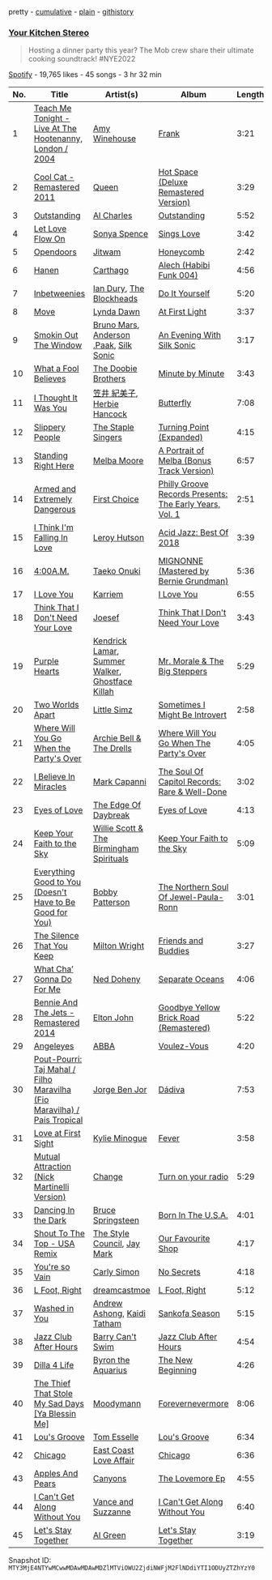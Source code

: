 pretty - [cumulative](/playlists/cumulative/37i9dQZF1DX2B3xivNXPeb.md) - [plain](/playlists/plain/37i9dQZF1DX2B3xivNXPeb) - [githistory](https://github.githistory.xyz/mackorone/spotify-playlist-archive/blob/main/playlists/plain/37i9dQZF1DX2B3xivNXPeb)

### [Your Kitchen Stereo](https://open.spotify.com/playlist/37i9dQZF1DX2B3xivNXPeb)

> Hosting a dinner party this year? The Mob crew share their ultimate cooking soundtrack! \#NYE2022

[Spotify](https://open.spotify.com/user/spotify) - 19,765 likes - 45 songs - 3 hr 32 min

| No. | Title | Artist(s) | Album | Length |
|---|---|---|---|---|
| 1 | [Teach Me Tonight \- Live At The Hootenanny, London / 2004](https://open.spotify.com/track/3FVGnrAQYEwQ2TNMcNFxl0) | [Amy Winehouse](https://open.spotify.com/artist/6Q192DXotxtaysaqNPy5yR) | [Frank](https://open.spotify.com/album/2poSmwqkBX2RE1Z7eQoU5c) | 3:21 |
| 2 | [Cool Cat \- Remastered 2011](https://open.spotify.com/track/6Re2AwZUVlgBng04BZTauW) | [Queen](https://open.spotify.com/artist/1dfeR4HaWDbWqFHLkxsg1d) | [Hot Space \(Deluxe Remastered Version\)](https://open.spotify.com/album/0xc5IpJM39eEEYSKDrm5kf) | 3:29 |
| 3 | [Outstanding](https://open.spotify.com/track/2gupGvtvyfxTGVx7xAb6o8) | [Al Charles](https://open.spotify.com/artist/6Vq314wZVFHGm4GaeiLhdo) | [Outstanding](https://open.spotify.com/album/7gdu5GtB4yp8PH7ymHFix8) | 5:52 |
| 4 | [Let Love Flow On](https://open.spotify.com/track/5fiudMisuNkKC1htZSCh2t) | [Sonya Spence](https://open.spotify.com/artist/4YhJrnFq2vfLrp7AwDfLEJ) | [Sings Love](https://open.spotify.com/album/4wumIYHuT2WHzoaiR03MDd) | 3:42 |
| 5 | [Opendoors](https://open.spotify.com/track/1gPeJMO7Az6ZtzHiaKUTWb) | [Jitwam](https://open.spotify.com/artist/3yg8VEfEzpr8T9NkiEsycS) | [Honeycomb](https://open.spotify.com/album/4q6t2qUYy2bp5sqwXSXldc) | 2:42 |
| 6 | [Hanen](https://open.spotify.com/track/2WdkiDYeDX1VgiEp0Y52Ns) | [Carthago](https://open.spotify.com/artist/5VXwGdDD7KI0NrlT4EzNzU) | [Alech \(Habibi Funk 004\)](https://open.spotify.com/album/5FA03xFVBdvnFN2F0eJVfn) | 4:56 |
| 7 | [Inbetweenies](https://open.spotify.com/track/7tqDLZDgq1CcPKuKc6FPWu) | [Ian Dury](https://open.spotify.com/artist/5PFSmueeFLrjYXqn3agenn), [The Blockheads](https://open.spotify.com/artist/52jfQPouCIphLVi3FqGa7x) | [Do It Yourself](https://open.spotify.com/album/1NIjSkhC7skEApaGrti8g9) | 5:20 |
| 8 | [Move](https://open.spotify.com/track/4hPWChBkg8QvI1kTTkEO08) | [Lynda Dawn](https://open.spotify.com/artist/63xKhLksCsaONI4pUNZJXM) | [At First Light](https://open.spotify.com/album/79tpuDKAhZgKTwv2OE6kPM) | 3:37 |
| 9 | [Smokin Out The Window](https://open.spotify.com/track/3xVZYkcuWalGudeKl861wb) | [Bruno Mars](https://open.spotify.com/artist/0du5cEVh5yTK9QJze8zA0C), [Anderson .Paak](https://open.spotify.com/artist/3jK9MiCrA42lLAdMGUZpwa), [Silk Sonic](https://open.spotify.com/artist/6PvvGcCY2XtUcSRld1Wilr) | [An Evening With Silk Sonic](https://open.spotify.com/album/1YgekJJTEueWDaMr7BYqPk) | 3:17 |
| 10 | [What a Fool Believes](https://open.spotify.com/track/2yBVeksU2EtrPJbTu4ZslK) | [The Doobie Brothers](https://open.spotify.com/artist/39T6qqI0jDtSWWioX8eGJz) | [Minute by Minute](https://open.spotify.com/album/7je2uv9QBH65HhADDZitbB) | 3:43 |
| 11 | [I Thought It Was You](https://open.spotify.com/track/3QOJdBuXIxpfZ0UfUyErpJ) | [笠井 紀美子](https://open.spotify.com/artist/4UgoOhsP6AlN1SIkFRBCit), [Herbie Hancock](https://open.spotify.com/artist/2ZvrvbQNrHKwjT7qfGFFUW) | [Butterfly](https://open.spotify.com/album/2xbDI0ItU5LUmk2HvFKUcw) | 7:08 |
| 12 | [Slippery People](https://open.spotify.com/track/2dB0ZG7kQDgeQNGQk2Wdxa) | [The Staple Singers](https://open.spotify.com/artist/7xGGqA85UIWX1GoTVM4itC) | [Turning Point \(Expanded\)](https://open.spotify.com/album/0Bu3AVcmSWpD4SVcqdVIDt) | 4:15 |
| 13 | [Standing Right Here](https://open.spotify.com/track/6KsCG32cHSGr8HWott2Lwo) | [Melba Moore](https://open.spotify.com/artist/0uMy5ZKVPBHauBYTTfCojq) | [A Portrait of Melba \(Bonus Track Version\)](https://open.spotify.com/album/1KFx9O9z4BeUemnlveIzqm) | 6:57 |
| 14 | [Armed and Extremely Dangerous](https://open.spotify.com/track/2WevP4IdbVQ80XrPWJsVR9) | [First Choice](https://open.spotify.com/artist/20v3nhzoeaO2WvDSCdY0f4) | [Philly Groove Records Presents: The Early Years, Vol\. 1](https://open.spotify.com/album/2KVZbp1cO5ohwuWF0mUvTL) | 2:51 |
| 15 | [I Think I'm Falling In Love](https://open.spotify.com/track/5XOXwwkRgzPF99kprsJiyv) | [Leroy Hutson](https://open.spotify.com/artist/5YJjMGHVQj1IHBabXX8lH6) | [Acid Jazz: Best Of 2018](https://open.spotify.com/album/3mSlbYR1hzGor6oWOtUKHI) | 3:39 |
| 16 | [4:00A.M.](https://open.spotify.com/track/0zoGVO4bQXG8U6ChKwNgeg) | [Taeko Onuki](https://open.spotify.com/artist/5QeCklzEEYSSLWeUxuWeBy) | [MIGNONNE \(Mastered by Bernie Grundman\)](https://open.spotify.com/album/0Y4RPWAZZui6gUL1kwgND6) | 5:36 |
| 17 | [I Love You](https://open.spotify.com/track/4R3QtFO6c0bnDpmOcfI7yY) | [Karriem](https://open.spotify.com/artist/0NadnuC5kb7WZgpZcqqM2d) | [I Love You](https://open.spotify.com/album/5M7Ud3DDi9t5krP1OJczTN) | 6:55 |
| 18 | [Think That I Don't Need Your Love](https://open.spotify.com/track/1vFOdLRFuiz5K2pZ7UggOJ) | [Joesef](https://open.spotify.com/artist/28EyduqESEOVMO6vglvaUZ) | [Think That I Don't Need Your Love](https://open.spotify.com/album/47T6CDeQtuDW8XvUomdeB2) | 3:43 |
| 19 | [Purple Hearts](https://open.spotify.com/track/1REVvAphiSTJyKQ1fDpHa4) | [Kendrick Lamar](https://open.spotify.com/artist/2YZyLoL8N0Wb9xBt1NhZWg), [Summer Walker](https://open.spotify.com/artist/57LYzLEk2LcFghVwuWbcuS), [Ghostface Killah](https://open.spotify.com/artist/6FD0unjzGQhX3b6eMccMJe) | [Mr\. Morale & The Big Steppers](https://open.spotify.com/album/79ONNoS4M9tfIA1mYLBYVX) | 5:29 |
| 20 | [Two Worlds Apart](https://open.spotify.com/track/34qvgmIagzNQdZTRL2poiv) | [Little Simz](https://open.spotify.com/artist/6eXZu6O7nAUA5z6vLV8NKI) | [Sometimes I Might Be Introvert](https://open.spotify.com/album/4nOym5RKE8Opauf3rMxPAW) | 2:58 |
| 21 | [Where Will You Go When the Party's Over](https://open.spotify.com/track/73Xzd1ADSAk9PEeBtrOOqc) | [Archie Bell & The Drells](https://open.spotify.com/artist/1kupwLFpHALpmhp5qol8xH) | [Where Will You Go When The Party's Over](https://open.spotify.com/album/59RUNgFXzj7NmK5QagHViQ) | 4:05 |
| 22 | [I Believe In Miracles](https://open.spotify.com/track/2yXjbTKV40XLX2oCbyWz9k) | [Mark Capanni](https://open.spotify.com/artist/4BeNR2T3ZlSEdeVQTYlhG4) | [The Soul Of Capitol Records: Rare & Well\-Done](https://open.spotify.com/album/5gMhwg6vHZ8Smi0FoKyOUb) | 3:02 |
| 23 | [Eyes of Love](https://open.spotify.com/track/1JxLgiWsT7yAOpJf3iTsDj) | [The Edge Of Daybreak](https://open.spotify.com/artist/5US7hTWfx50MizMOJksHNj) | [Eyes of Love](https://open.spotify.com/album/08wDglKnVUPwlTSwKR0qDV) | 4:13 |
| 24 | [Keep Your Faith to the Sky](https://open.spotify.com/track/3EvsbWc8SXFKp03SS2B9Ok) | [Willie Scott & The Birmingham Spirituals](https://open.spotify.com/artist/2MLCA5LxOACoZRdTn8ThmI) | [Keep Your Faith to the Sky](https://open.spotify.com/album/49LpwpMHPPNni1Vi7IM6oV) | 5:09 |
| 25 | [Everything Good to You \(Doesn't Have to Be Good for You\)](https://open.spotify.com/track/1NIJluqr87NOBfC4pTNf98) | [Bobby Patterson](https://open.spotify.com/artist/6gCa8F8P0PSVNYUMtoQOgk) | [The Northern Soul Of Jewel\-Paula\-Ronn](https://open.spotify.com/album/1w6RjhC44AK576VKNGn6Ib) | 3:01 |
| 26 | [The Silence That You Keep](https://open.spotify.com/track/5ZUyBMERcJ5UT2KVRm3zvQ) | [Milton Wright](https://open.spotify.com/artist/4eG9wzNICW94sPzkTP5MYt) | [Friends and Buddies](https://open.spotify.com/album/1JbsHszs163wrSgCpJUpxa) | 3:27 |
| 27 | [What Cha’ Gonna Do For Me](https://open.spotify.com/track/4hQuVOSxnghGhCRvWuDdDe) | [Ned Doheny](https://open.spotify.com/artist/59QKG3eYCCmqC6SqUwXvSw) | [Separate Oceans](https://open.spotify.com/album/1nwnNkJOJLO0GIAxLTG0ZB) | 4:06 |
| 28 | [Bennie And The Jets \- Remastered 2014](https://open.spotify.com/track/5Wj1rJnCLpMHdLaxsFtJLs) | [Elton John](https://open.spotify.com/artist/3PhoLpVuITZKcymswpck5b) | [Goodbye Yellow Brick Road \(Remastered\)](https://open.spotify.com/album/5WupqgR68HfuHt3BMJtgun) | 5:22 |
| 29 | [Angeleyes](https://open.spotify.com/track/7rWgGyRK7RAqAAXy4bLft9) | [ABBA](https://open.spotify.com/artist/0LcJLqbBmaGUft1e9Mm8HV) | [Voulez\-Vous](https://open.spotify.com/album/7iLuHJkrb9KHPkMgddYigh) | 4:20 |
| 30 | [Pout\-Pourri: Taj Mahal / Filho Maravilha \(Fio Maravilha\) / País Tropical](https://open.spotify.com/track/5XKC9SO9mcR74zMymV4lXx) | [Jorge Ben Jor](https://open.spotify.com/artist/5JYtpnUKxAzXfHEYpOeeit) | [Dádiva](https://open.spotify.com/album/31key2nJ7sjZMiNTFLCiGX) | 7:53 |
| 31 | [Love at First Sight](https://open.spotify.com/track/6ua8mbyHXTHpAmGyGpFAS2) | [Kylie Minogue](https://open.spotify.com/artist/4RVnAU35WRWra6OZ3CbbMA) | [Fever](https://open.spotify.com/album/4WzTXHp8bVKkKNu3UQ2Fqu) | 3:58 |
| 32 | [Mutual Attraction \(Nick Martinelli Version\)](https://open.spotify.com/track/3BxhhqOxet5zZFnWRHUGIw) | [Change](https://open.spotify.com/artist/2fJ2vi4PUSxyvYaeq0FTbE) | [Turn on your radio](https://open.spotify.com/album/2zRG2TzMSxCIfvkvlde5EV) | 5:29 |
| 33 | [Dancing In the Dark](https://open.spotify.com/track/7FwBtcecmlpc1sLySPXeGE) | [Bruce Springsteen](https://open.spotify.com/artist/3eqjTLE0HfPfh78zjh6TqT) | [Born In The U.S.A.](https://open.spotify.com/album/0PMasrHdpaoIRuHuhHp72O) | 4:01 |
| 34 | [Shout To The Top \- USA Remix](https://open.spotify.com/track/0mF5QmsOJq5w3FqGMjycII) | [The Style Council](https://open.spotify.com/artist/3loflELg7MzgrOyNqERolN), [Jay Mark](https://open.spotify.com/artist/3v5DfaJDCB1fyFuyq1su2m) | [Our Favourite Shop](https://open.spotify.com/album/75nT99YVabgYL2UcyKrPHa) | 4:17 |
| 35 | [You're so Vain](https://open.spotify.com/track/2DnJjbjNTV9Nd5NOa1KGba) | [Carly Simon](https://open.spotify.com/artist/4FtSnMlCVxCswABUmdhwpm) | [No Secrets](https://open.spotify.com/album/79x0PRGIZv33znrCkPkCZ5) | 4:18 |
| 36 | [L Foot, Right](https://open.spotify.com/track/3ZwSIVOy1g2Clsobz4oW43) | [dreamcastmoe](https://open.spotify.com/artist/05PeUup2zYw9VOGnaknbn9) | [L Foot, Right](https://open.spotify.com/album/3qYGS6YUsBlxrMY2PBCQ0R) | 5:12 |
| 37 | [Washed in You](https://open.spotify.com/track/5yIQxg2ESpbzsQZPTHNhZi) | [Andrew Ashong](https://open.spotify.com/artist/2SJ3xpG9fseCPIqePAGp6o), [Kaidi Tatham](https://open.spotify.com/artist/1x2aM48UiN5WoQL6ISEPvz) | [Sankofa Season](https://open.spotify.com/album/2X0ipAg7rr3Zzc9bDuhROn) | 5:15 |
| 38 | [Jazz Club After Hours](https://open.spotify.com/track/0nPoWlU7nIz74B6px39NMz) | [Barry Can't Swim](https://open.spotify.com/artist/0vTVU0KH0CVzijsoKGsTPl) | [Jazz Club After Hours](https://open.spotify.com/album/7hJi1Ehtns1r862nCGzUZv) | 4:54 |
| 39 | [Dilla 4 Life](https://open.spotify.com/track/3uYgxZR6Uq77mL7YjfsKFF) | [Byron the Aquarius](https://open.spotify.com/artist/6kOYTwdWQF73PXP7WyRsNJ) | [The New Beginning](https://open.spotify.com/album/4hsqKiaERpLKFxhb68EqTH) | 4:26 |
| 40 | [The Thief That Stole My Sad Days \[Ya Blessin Me\]](https://open.spotify.com/track/6dx9zgPprV8mPU09Betp7R) | [Moodymann](https://open.spotify.com/artist/6pohviZSNRueSX7uNu63ZX) | [Forevernevermore](https://open.spotify.com/album/2NhQapO6mTOWbip0fvru36) | 8:06 |
| 41 | [Lou's Groove](https://open.spotify.com/track/7HSrZ6Ou4ebVtT3T1bgnRj) | [Tom Esselle](https://open.spotify.com/artist/1IBeAwfUnQV4WLt55tcWCf) | [Lou's Groove](https://open.spotify.com/album/40tI4HKniTcM5fWwlkIzIp) | 6:34 |
| 42 | [Chicago](https://open.spotify.com/track/2sJLAv6morhsfspLyV6XeS) | [East Coast Love Affair](https://open.spotify.com/artist/0FKqQAbZijrpGaRw6PqDDI) | [Chicago](https://open.spotify.com/album/2B6XynX7Yeijpi4C73pJKs) | 6:36 |
| 43 | [Apples And Pears](https://open.spotify.com/track/6jbgySyREi0vZIldoca1n5) | [Canyons](https://open.spotify.com/artist/6At6Ik1YbdxLqFYAJTfEVa) | [The Lovemore Ep](https://open.spotify.com/album/3HzyHHbL1RLPnzusMXFUFl) | 4:55 |
| 44 | [I Can't Get Along Without You](https://open.spotify.com/track/0cIfVZj2lGNM4yNcQqF7te) | [Vance and Suzzanne](https://open.spotify.com/artist/6aoquwjUxOgIVS9nVLZxEe) | [I Can't Get Along Without You](https://open.spotify.com/album/2O3dAHww2VONqi9uFhBjzZ) | 6:40 |
| 45 | [Let's Stay Together](https://open.spotify.com/track/63xdwScd1Ai1GigAwQxE8y) | [Al Green](https://open.spotify.com/artist/3dkbV4qihUeMsqN4vBGg93) | [Let's Stay Together](https://open.spotify.com/album/58eMx3QrTkiRmGGbSz2XL0) | 3:19 |

Snapshot ID: `MTY3MjE4NTYwMCwwMDAwMDAwMDZlMTViOWU2ZjdiNWFjM2FlNDdiYTI1ODUyZTZhYzY0`
